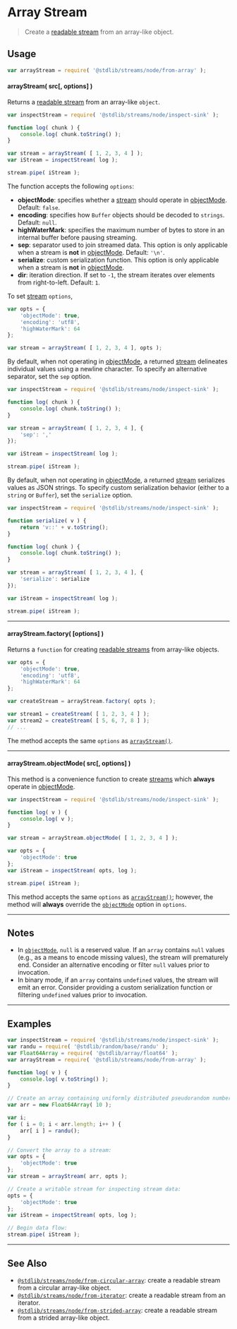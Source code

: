 <!--

@license Apache-2.0

Copyright (c) 2018 The Stdlib Authors.

Licensed under the Apache License, Version 2.0 (the "License");
you may not use this file except in compliance with the License.
You may obtain a copy of the License at

   http://www.apache.org/licenses/LICENSE-2.0

Unless required by applicable law or agreed to in writing, software
distributed under the License is distributed on an "AS IS" BASIS,
WITHOUT WARRANTIES OR CONDITIONS OF ANY KIND, either express or implied.
See the License for the specific language governing permissions and
limitations under the License.

-->

# Array Stream

> Create a [readable stream][readable-stream] from an array-like object.

<section class="usage">

## Usage

```javascript
var arrayStream = require( '@stdlib/streams/node/from-array' );
```

<a name="array-stream"></a>

#### arrayStream( src\[, options] )

Returns a [readable stream][readable-stream] from an array-like `object`.

```javascript
var inspectStream = require( '@stdlib/streams/node/inspect-sink' );

function log( chunk ) {
    console.log( chunk.toString() );
}

var stream = arrayStream( [ 1, 2, 3, 4 ] );
var iStream = inspectStream( log );

stream.pipe( iStream );
```

The function accepts the following `options`:

-   **objectMode**: specifies whether a [stream][stream] should operate in [objectMode][object-mode]. Default: `false`.
-   **encoding**: specifies how `Buffer` objects should be decoded to `strings`. Default: `null`.
-   **highWaterMark**: specifies the maximum number of bytes to store in an internal buffer before pausing streaming.
-   **sep**: separator used to join streamed data. This option is only applicable when a stream is **not** in [objectMode][object-mode]. Default: `'\n'`.
-   **serialize**: custom serialization function. This option is only applicable when a stream is **not** in [objectMode][object-mode].
-   **dir**: iteration direction. If set to `-1`, the stream iterates over elements from right-to-left. Default: `1`.

To set [stream][stream] `options`,

```javascript
var opts = {
    'objectMode': true,
    'encoding': 'utf8',
    'highWaterMark': 64
};

var stream = arrayStream( [ 1, 2, 3, 4 ], opts );
```

By default, when not operating in [objectMode][object-mode], a returned [stream][stream] delineates individual values using a newline character. To specify an alternative separator, set the `sep` option.

```javascript
var inspectStream = require( '@stdlib/streams/node/inspect-sink' );

function log( chunk ) {
    console.log( chunk.toString() );
}

var stream = arrayStream( [ 1, 2, 3, 4 ], {
    'sep': ','
});

var iStream = inspectStream( log );

stream.pipe( iStream );
```

By default, when not operating in [objectMode][object-mode], a returned [stream][stream] serializes values as JSON strings. To specify custom serialization behavior (either to a `string` or `Buffer`), set the `serialize` option.

```javascript
var inspectStream = require( '@stdlib/streams/node/inspect-sink' );

function serialize( v ) {
    return 'v::' + v.toString();
}

function log( chunk ) {
    console.log( chunk.toString() );
}

var stream = arrayStream( [ 1, 2, 3, 4 ], {
    'serialize': serialize
});

var iStream = inspectStream( log );

stream.pipe( iStream );
```

* * *

#### arrayStream.factory( \[options] )

Returns a `function` for creating [readable streams][readable-stream] from array-like objects.

```javascript
var opts = {
    'objectMode': true,
    'encoding': 'utf8',
    'highWaterMark': 64
};

var createStream = arrayStream.factory( opts );

var stream1 = createStream( [ 1, 2, 3, 4 ] );
var stream2 = createStream( [ 5, 6, 7, 8 ] );
// ...
```

The method accepts the same `options` as [`arrayStream()`](#array-stream).

* * *

#### arrayStream.objectMode( src\[, options] )

This method is a convenience function to create [streams][stream] which **always** operate in [objectMode][object-mode].

```javascript
var inspectStream = require( '@stdlib/streams/node/inspect-sink' );

function log( v ) {
    console.log( v );
}

var stream = arrayStream.objectMode( [ 1, 2, 3, 4 ] );

var opts = {
    'objectMode': true
};
var iStream = inspectStream( opts, log );

stream.pipe( iStream );
```

This method accepts the same `options` as [`arrayStream()`](#array-stream); however, the method will **always** override the [`objectMode`][object-mode] option in `options`.

</section>

<!-- /.usage -->

* * *

<section class="notes">

## Notes

-   In [`objectMode`][object-mode], `null` is a reserved value. If an `array` contains `null` values (e.g., as a means to encode missing values), the stream will prematurely end. Consider an alternative encoding or filter `null` values prior to invocation.
-   In binary mode, if an `array` contains `undefined` values, the stream will emit an error. Consider providing a custom serialization function or filtering `undefined` values prior to invocation.

</section>

<!-- /.notes -->

* * *

<section class="examples">

## Examples

<!-- eslint no-undef: "error" -->

```javascript
var inspectStream = require( '@stdlib/streams/node/inspect-sink' );
var randu = require( '@stdlib/random/base/randu' );
var Float64Array = require( '@stdlib/array/float64' );
var arrayStream = require( '@stdlib/streams/node/from-array' );

function log( v ) {
    console.log( v.toString() );
}

// Create an array containing uniformly distributed pseudorandom numbers:
var arr = new Float64Array( 10 );

var i;
for ( i = 0; i < arr.length; i++ ) {
    arr[ i ] = randu();
}

// Convert the array to a stream:
var opts = {
    'objectMode': true
};
var stream = arrayStream( arr, opts );

// Create a writable stream for inspecting stream data:
opts = {
    'objectMode': true
};
var iStream = inspectStream( opts, log );

// Begin data flow:
stream.pipe( iStream );
```

</section>

<!-- /.examples -->

<!-- Section for related `stdlib` packages. Do not manually edit this section, as it is automatically populated. -->

<section class="related">

* * *

## See Also

-   <span class="package-name">[`@stdlib/streams/node/from-circular-array`][@stdlib/streams/node/from-circular-array]</span><span class="delimiter">: </span><span class="description">create a readable stream from a circular array-like object.</span>
-   <span class="package-name">[`@stdlib/streams/node/from-iterator`][@stdlib/streams/node/from-iterator]</span><span class="delimiter">: </span><span class="description">create a readable stream from an iterator.</span>
-   <span class="package-name">[`@stdlib/streams/node/from-strided-array`][@stdlib/streams/node/from-strided-array]</span><span class="delimiter">: </span><span class="description">create a readable stream from a strided array-like object.</span>

</section>

<!-- /.related -->

<!-- Section for all links. Make sure to keep an empty line after the `section` element and another before the `/section` close. -->

<section class="links">

[stream]: https://nodejs.org/api/stream.html

[object-mode]: https://nodejs.org/api/stream.html#stream_object_mode

[readable-stream]: https://nodejs.org/api/stream.html

<!-- <related-links> -->

[@stdlib/streams/node/from-circular-array]: https://github.com/stdlib-js/stdlib/tree/develop/lib/node_modules/%40stdlib/streams/node/from-circular-array

[@stdlib/streams/node/from-iterator]: https://github.com/stdlib-js/stdlib/tree/develop/lib/node_modules/%40stdlib/streams/node/from-iterator

[@stdlib/streams/node/from-strided-array]: https://github.com/stdlib-js/stdlib/tree/develop/lib/node_modules/%40stdlib/streams/node/from-strided-array

<!-- </related-links> -->

</section>

<!-- /.links -->
